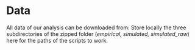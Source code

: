 # Data

All data of our analysis can be downloaded from:
Store locally the three subdirectories of the zipped folder (*empirical, simulated, simulated_raw*) here  for the paths of the scripts to work.
